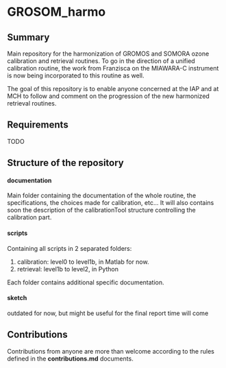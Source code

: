 # GROSOM_harmo

## Summary
Main repository for the harmonization of GROMOS and SOMORA ozone calibration and retrieval routines. To go in the direction of a unified calibration routine, the work from Franzisca on the MIAWARA-C instrument is now being incorporated to this routine as well. 

The goal of this repository is to enable anyone concerned at the IAP and at MCH to follow and comment on the progression of the new harmonized retrieval routines. 

## Requirements
TODO

## Structure of the repository
#### documentation 
Main folder containing the documentation of the whole routine, the specifications, the choices made for calibration, etc... It will also contains soon the description of the calibrationTool structure controlling the calibration part.

#### scripts
Containing all scripts in 2 separated folders: 
1. calibration: level0 to level1b, in Matlab for now. 
2. retrieval: level1b to level2, in Python

Each folder contains additional specific documentation. 

#### sketch
outdated for now, but might be useful for the final report time will come

## Contributions
Contributions from anyone are more than welcome according to the rules defined in the **contributions.md** documents.